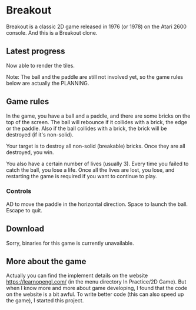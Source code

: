 # Breakout

Breakout is a classic 2D game released in 1976 (or 1978) on the Atari 2600 console. And this is a Breakout clone.

## Latest progress

Now able to render the tiles.

Note: The ball and the paddle are still not involved yet, so the game rules below are actually the PLANNING.

## Game rules

In the game, you have a ball and a paddle, and there are some bricks on the top of the screen. The ball will rebounce if it collides with a brick, the edge or the paddle. Also if the ball collides with a brick, the brick will be destroyed (if it's non-solid).

Your target is to destroy all non-solid (breakable) bricks. Once they are all destroyed, you win.

You also have a certain number of lives (usually 3). Every time you failed to catch the ball, you lose a life. Once all the lives are lost, you lose, and restarting the game is required if you want to continue to play.

### Controls

AD to move the paddle in the horizontal direction.
Space to launch the ball.
Escape to quit.

## Download

Sorry, binaries for this game is currently unavailable.

## More about the game

Actually you can find the implement details on the website https://learnopengl.com/ (in the menu directory In Practice/2D Game). But when I know more and more about game developing, I found that the code on the website is a bit awful. To write better code (this can also speed up the game), I started this project.
